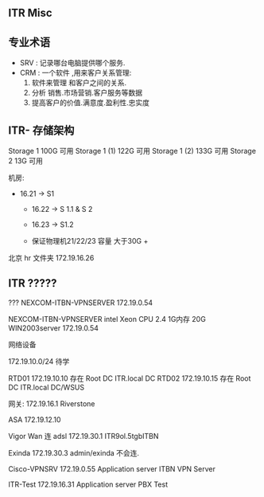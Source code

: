 ## ITR Misc


## 专业术语
- SRV : 记录哪台电脑提供哪个服务.
- CRM : 一个软件 ,用来客户关系管理:
	1.  软件来管理 和客户之间的关系.
	2.  分析 销售.市场营销.客户服务等数据
	3.  提高客户的价值.满意度.盈利性.忠实度


## ITR- 存储架构

Storage 1        100G 可用
Storage 1 (1)   122G 可用
Storage 1 (2)   133G 可用
Storage 2        13G   可用

机房:
- 16.21 → S1
	- 16.22 → S 1.1 & S 2
	- 16.23 → S1.2

	- 保证物理机21/22/23 容量  大于30G + 





北京 hr 文件夹  172.19.16.26 



## ITR ?????
 ???  NEXCOM-ITBN-VPNSERVER   172.19.0.54


NEXCOM-ITBN-VPNSERVER
intel Xeon CPU 2.4 1G内存 20G
WIN2003server
172.19.0.54




网络设备

172.19.10.0/24   待学

RTD01 172.19.10.10 存在    Root DC ITR.local DC
RTD02 172.19.10.15  存在  Root DC ITR.local   DC/WSUS


网关: 172.19.16.1 Riverstone

ASA 172.19.12.10  


Vigor Wan 连 adsl   172.19.30.1  ITR9ol.5tgbITBN


Exinda   172.19.30.3  admin/exinda    不会连.






Cisco-VPNSRV
172.19.0.55
Application server
ITBN VPN Server




ITR-Test
172.19.16.31
Application server
PBX Test






